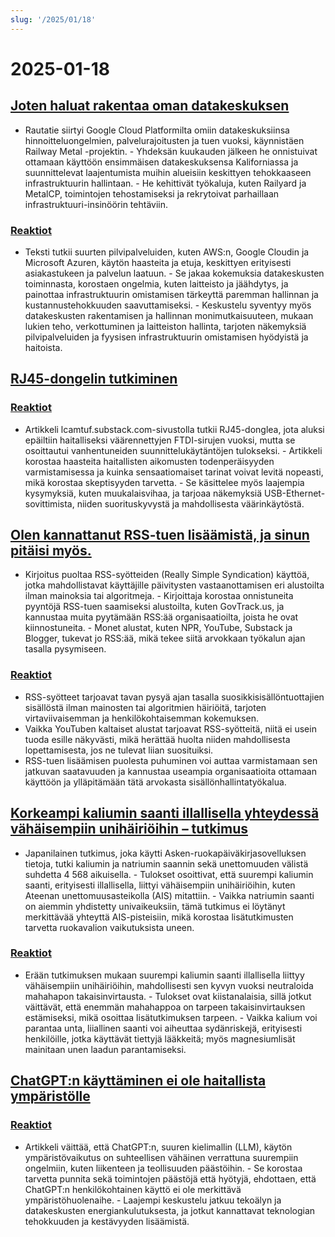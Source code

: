 ```yaml
---
slug: '/2025/01/18'
---
```


# 2025-01-18

## [Joten haluat rakentaa oman datakeskuksen](https://blog.railway.com/p/data-center-build-part-one)

- Rautatie siirtyi Google Cloud Platformilta omiin datakeskuksiinsa hinnoitteluongelmien, palvelurajoitusten ja tuen vuoksi, käynnistäen Railway Metal -projektin. - Yhdeksän kuukauden jälkeen he onnistuivat ottamaan käyttöön ensimmäisen datakeskuksensa Kaliforniassa ja suunnittelevat laajentumista muihin alueisiin keskittyen tehokkaaseen infrastruktuurin hallintaan. - He kehittivät työkaluja, kuten Railyard ja MetalCP, toimintojen tehostamiseksi ja rekrytoivat parhaillaan infrastruktuuri-insinöörin tehtäviin.

### [Reaktiot](https://news.ycombinator.com/item?id=42743019)

- Teksti tutkii suurten pilvipalveluiden, kuten AWS:n, Google Cloudin ja Microsoft Azuren, käytön haasteita ja etuja, keskittyen erityisesti asiakastukeen ja palvelun laatuun. - Se jakaa kokemuksia datakeskusten toiminnasta, korostaen ongelmia, kuten laitteisto ja jäähdytys, ja painottaa infrastruktuurin omistamisen tärkeyttä paremman hallinnan ja kustannustehokkuuden saavuttamiseksi. - Keskustelu syventyy myös datakeskusten rakentamisen ja hallinnan monimutkaisuuteen, mukaan lukien teho, verkottuminen ja laitteiston hallinta, tarjoten näkemyksiä pilvipalveluiden ja fyysisen infrastruktuurin omistamisen hyödyistä ja haitoista.

## [RJ45-dongelin tutkiminen](https://lcamtuf.substack.com/p/investigating-an-evil-rj45-dongle)

### [Reaktiot](https://news.ycombinator.com/item?id=42743033)

- Artikkeli lcamtuf.substack.com-sivustolla tutkii RJ45-donglea, jota aluksi epäiltiin haitalliseksi väärennettyjen FTDI-sirujen vuoksi, mutta se osoittautui vanhentuneiden suunnittelukäytäntöjen tulokseksi. - Artikkeli korostaa haasteita haitallisten aikomusten todenperäisyyden varmistamisessa ja kuinka sensaatiomaiset tarinat voivat levitä nopeasti, mikä korostaa skeptisyyden tarvetta. - Se käsittelee myös laajempia kysymyksiä, kuten muukalaisvihaa, ja tarjoaa näkemyksiä USB-Ethernet-sovittimista, niiden suorituskyvystä ja mahdollisesta väärinkäytöstä.

## [Olen kannattanut RSS-tuen lisäämistä, ja sinun pitäisi myös.](https://reedybear.bearblog.dev/ive-been-advocating-for-rss-support-and-you-should-too/)

- Kirjoitus puoltaa RSS-syötteiden (Really Simple Syndication) käyttöä, jotka mahdollistavat käyttäjille päivitysten vastaanottamisen eri alustoilta ilman mainoksia tai algoritmeja. - Kirjoittaja korostaa onnistuneita pyyntöjä RSS-tuen saamiseksi alustoilta, kuten GovTrack.us, ja kannustaa muita pyytämään RSS:ää organisaatioilta, joista he ovat kiinnostuneita. - Monet alustat, kuten NPR, YouTube, Substack ja Blogger, tukevat jo RSS:ää, mikä tekee siitä arvokkaan työkalun ajan tasalla pysymiseen.

### [Reaktiot](https://news.ycombinator.com/item?id=42746222)

- RSS-syötteet tarjoavat tavan pysyä ajan tasalla suosikkisisällöntuottajien sisällöstä ilman mainosten tai algoritmien häiriöitä, tarjoten virtaviivaisemman ja henkilökohtaisemman kokemuksen.
- Vaikka YouTuben kaltaiset alustat tarjoavat RSS-syötteitä, niitä ei usein tuoda esille näkyvästi, mikä herättää huolta niiden mahdollisesta lopettamisesta, jos ne tulevat liian suosituiksi.
- RSS-tuen lisäämisen puolesta puhuminen voi auttaa varmistamaan sen jatkuvan saatavuuden ja kannustaa useampia organisaatioita ottamaan käyttöön ja ylläpitämään tätä arvokasta sisällönhallintatyökalua.

## [Korkeampi kaliumin saanti illallisella yhteydessä vähäisempiin unihäiriöihin – tutkimus](https://www.nutraingredients-asia.com/Article/2025/01/07/higher-potassium-intake-at-dinner-linked-to-fewer-sleep-disturbances/)

- Japanilainen tutkimus, joka käytti Asken-ruokapäiväkirjasovelluksen tietoja, tutki kaliumin ja natriumin saannin sekä unettomuuden välistä suhdetta 4 568 aikuisella. - Tulokset osoittivat, että suurempi kaliumin saanti, erityisesti illallisella, liittyi vähäisempiin unihäiriöihin, kuten Ateenan unettomuusasteikolla (AIS) mitattiin. - Vaikka natriumin saanti on aiemmin yhdistetty univaikeuksiin, tämä tutkimus ei löytänyt merkittävää yhteyttä AIS-pisteisiin, mikä korostaa lisätutkimusten tarvetta ruokavalion vaikutuksista uneen.

### [Reaktiot](https://news.ycombinator.com/item?id=42742161)

- Erään tutkimuksen mukaan suurempi kaliumin saanti illallisella liittyy vähäisempiin unihäiriöihin, mahdollisesti sen kyvyn vuoksi neutraloida mahahapon takaisinvirtausta. - Tulokset ovat kiistanalaisia, sillä jotkut väittävät, että enemmän mahahappoa on tarpeen takaisinvirtauksen estämiseksi, mikä osoittaa lisätutkimuksen tarpeen. - Vaikka kalium voi parantaa unta, liiallinen saanti voi aiheuttaa sydänriskejä, erityisesti henkilöille, jotka käyttävät tiettyjä lääkkeitä; myös magnesiumlisät mainitaan unen laadun parantamiseksi.

## [ChatGPT:n käyttäminen ei ole haitallista ympäristölle](https://andymasley.substack.com/p/individual-ai-use-is-not-bad-for)

### [Reaktiot](https://news.ycombinator.com/item?id=42745847)

- Artikkeli väittää, että ChatGPT:n, suuren kielimallin (LLM), käytön ympäristövaikutus on suhteellisen vähäinen verrattuna suurempiin ongelmiin, kuten liikenteen ja teollisuuden päästöihin. - Se korostaa tarvetta punnita sekä toimintojen päästöjä että hyötyjä, ehdottaen, että ChatGPT:n henkilökohtainen käyttö ei ole merkittävä ympäristöhuolenaihe. - Laajempi keskustelu jatkuu tekoälyn ja datakeskusten energiankulutuksesta, ja jotkut kannattavat teknologian tehokkuuden ja kestävyyden lisäämistä.

<head>
  <meta property="og:title" content="Joten haluat rakentaa oman datakeskuksen" />
  <meta property="og:type" content="website" />
  <meta property="og:image" content="https://og.cho.sh/api/og/?title=Joten%20haluat%20rakentaa%20oman%20datakeskuksen&subheading=lauantaina%2018.%20tammikuuta%202025%3A%20Hacker%20News%20yhteenveto" />
</head>
